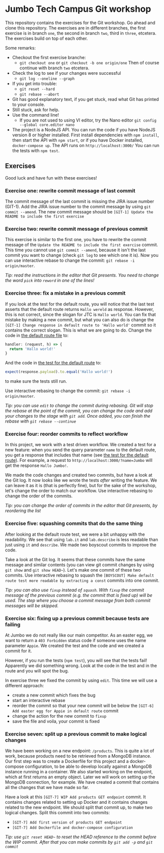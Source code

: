 # Jumbo Tech Campus Git workshop
This repository contains the exercises for the Git workshop. Go ahead and clone this repository. The exercises are in different branches, the first exercise is in branch `one`, the second in branch `two`, third in `three`, etcetera. The exercises build on top of each other.

Some remarks:
- Checkout the first exercise branche:
  - `git checkout one` or `git checkout -b one origin/one`
  Then of course continue with branch `two` etcetera.
- Check the log to see if your changes were successful
  - `git log --oneline --graph`
- If you get into trouble:
  - `git reset --hard`
  - `git rebase --abort`
- Git has good explanatory text, if you get stuck, read what Git has printed to your console.
- Still stuck, ask for help.
- Use the command line!
  - If you are not used to using VI editor, try the Nano editor `git config --global core.editor nano`
- The project is a NodeJS API. You can run the code if you have NodeJS version 8 or higher installed. First install dependencies with `npm install`, then start the API with `npm start`, or if you have Docker installed, `docker-compose up`. The API runs on `http://localhost:3000/`
You can run the tests with `npm test`.

## Exercises
Good luck and have fun with these exercises!
### Exercise one: rewrite commit message of last commit
The commit message of the last commit is missing the JIRA issue number (GIT-1). Add the JIRA issue number to the commit message by using `git commit --amend`. The new commit message should be `[GIT-1] Update the README to include the first exercise`

### Exercise two: rewrite commit message of previous commit
This exercise is similar to the first one, you have to rewrite the commit message of the `Update the README to include the first exercise` commit. This time you cannot use `git commit --amend`, because it isn't the last commit you want to change (check `git log` to see which one it is). Now you can use interactive rebase to change the commit: `git rebase -i origin/master`.

_Tip: read the instructions in the editor that Git presents. You need to change the word `pick` into `reword` in one of the lines!_

### Exercise three: fix a mistake in a previous commit
If you look at the test for the default route, you will notice that the last test asserts that the default route returns `Hallo wereld` as response. However, this is not correct, since the slogan for JTC is `Hallo world`. You can fix that mistake by making a new commit, but what you can also do is change the `[GIT-1] Change response in default route to 'Hallo world'` commit so it contains the correct slogan. This is what we are going to do. Change the code in [the default route file](routes/default.js#L6) to:
```javascript
handler: (request, h) => {
  return 'Hallo world!'
}
```

And the code in [the test for the default route](test/defaultRoute.js#L29) to:
```javascript
expect(response.payload).to.equal('Hallo world!')
```
to make sure the tests still run.

Use interactive rebasing to change the commit: `git rebase -i origin/master`.

_Tip: you can use `edit` to change the commit during rebasing. Git will stop the rebase at the point of the commit, you can change the code and add your changes to the stage with `git add`. Once added, you can finish the rebase with `git rebase --continue`_

### Exercise four: reorder commits to reflect workflow
In this project, we work with a test driven workflow. We created a test for a new feature: when you send the query parameter `name` to the default route, you get a response that includes that name (see [the test for the default route](test/defaultRoute.js#L33)). For example, a request to `http://localhost:3000/?name=Jumbo` will get the response `Hallo Jumbo!`.

We made the code changes and created two commits, but have a look at the Git log. It now looks like we wrote the tests _after_ writing the feature. We can leave it as it is (that is perfectly fine), but for the sake of the workshop, let's change the order to match our workflow. Use interactive rebasing to change the order of the commits.

_Tip: you can change the order of commits in the editor that Git presents, by reordering the list_

### Exercise five: squashing commits that do the same thing
After looking at the default route test, we were a bit unhappy with the readability. We see that using `lab.it` and `lab.describe` is less readable than just using `it` and `describe`. We made two boyscout commits to improve the code.

Take a look at the Git log. It seems that these commits have the same message and similar contents (you can view git commit changes by using `git show` and `git show HEAD~`). Let's make one commit of these two commits. Use interactive rebasing to squash the `[BOYSCOUT] Make default route test more readable by extracting a const` commits into one commit.

_Tip: you can also use `fixup` instead of `squash`. With `fixup` the commit message of the previous commit (e.g. the commit that is fixed up) will be used. The step where you choose a commit message from both commit messages will be skipped._

### Exercise six: fixing up a previous commit because tests are failing
At Jumbo we do not really like our main competitor. As an easter egg, we want to return a `403 Forbidden` status code if someone uses the name parameter `Appie`. We created the test and the code and we created a commit for it.

However, if you run the tests (`npm test`), you will see that the tests fail! Apparently we did something wrong. Look at the code in the test and in the route and you will spot the bug.

In exercise three we fixed the commit by using `edit`. This time we will use a different approach:
- create a new commit which fixes the bug
- start an interactive rebase
- reorder the commit so that your new commit will be below the `[GIT-6] Add easter egg for Appie in default route` commit
- change the action for the new commit to `fixup`
- save the file and voila, your commit is fixed

### Exercise seven: split up a previous commit to make logical changes
We have been working on a new endpoint: `/products`. This is quite a lot of work, because products need to be retrieved from a MongoDB instance. Our first step was to create a Dockerfile for this project and a docker-compose configuration, to be able to develop locally against a MongoDB instance running in a container. We also started working on the endpoint, which at first returns an empty object. Later we will work on setting up the MongoDB connection, for example. We have created a commit that contains all the changes that we have made so far.

Have a look at this `[GIT-7] WIP Add products GET endpoint` commit. It contains changes related to setting up Docker and it contains changes related to the new endpoint. We should split that commit up, to make two logical changes. Split this commit into two commits:
- `[GIT-7] Add first version of products GET endpoint`
- `[GIT-7] Add Dockerfile and docker-compose configuration`

_Tip: use `git reset HEAD~` to reset the HEAD reference to the commit before the WIP commit. After that you can make commits by `git add -p` and `git commit`_

